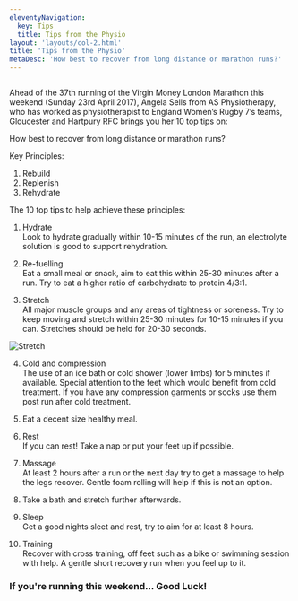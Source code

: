```yaml
---
eleventyNavigation:
  key: Tips
  title: Tips from the Physio
layout: 'layouts/col-2.html'
title: 'Tips from the Physio'
metaDesc: 'How best to recover from long distance or marathon runs?'
---
```

<div class="column content flow__sm">

​Ahead of the 37th running of the Virgin Money London Marathon this weekend (Sunday 23rd April 2017), Angela Sells from AS Physiotherapy, who has worked as physiotherapist to England Women’s Rugby 7’s teams, Gloucester and Hartpury RFC brings you her 10 top tips on:

How best to recover from long distance or marathon runs?

Key Principles:

1. Rebuild
2. Replenish
3. Rehydrate

The 10 top tips to help achieve these principles:

1. Hydrate<br/>
Look to hydrate gradually within 10-15 minutes of the run, an electrolyte solution is good to support rehydration.

2. Re-fuelling<br/>
Eat a small meal or snack, aim to eat this within 25-30 minutes after a run.  Try to eat a higher ratio of carbohydrate to protein 4/3:1.

3. Stretch<br/>
All major muscle groups and any areas of tightness or soreness.  Try to keep moving and stretch within 25-30 minutes for 10-15 minutes if you can. Stretches should be held for 20-30 seconds.

<picture class="image outer-5by3">
    <img class="lazyload blur-up inner-5by3 contain" data-src="/assets/img/stretch.jpg" title="Stretch"
    alt="Stretch" width="" height="">
</picture>
</div>
<div class="column content flow__sm">

4. Cold and compression<br/>
The use of an ice bath or cold shower (lower limbs) for 5 minutes if available.  Special attention to the feet which would benefit from cold treatment. If you have any compression garments or socks use them post run after cold treatment.

5. Eat a decent size healthy meal.<br/>

6. Rest<br/>
If you can rest! Take a nap or put your feet up if possible.

7. Massage<br/>
At least 2 hours after a run or the next day try to get a massage to help the legs recover.  Gentle foam rolling will help if this is not an option.

8. Take a bath and stretch further afterwards.<br/>

9. Sleep<br/>
Get a good nights sleet and rest, try to aim for at least 8 hours.

10. Training<br/>
Recover with cross training, off feet such as a bike or swimming session with help.  A gentle short recovery run when you feel up to it.

### If you're running this weekend... Good Luck!
</div>
